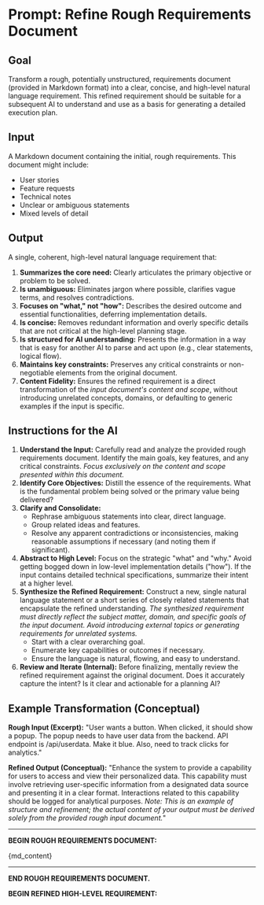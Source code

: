# Prompt: Refine Rough Requirements Document

## Goal

Transform a rough, potentially unstructured, requirements document (provided in Markdown format) into a clear, concise, and high-level natural language requirement. This refined requirement should be suitable for a subsequent AI to understand and use as a basis for generating a detailed execution plan.

## Input

A Markdown document containing the initial, rough requirements. This document might include:

- User stories
- Feature requests
- Technical notes
- Unclear or ambiguous statements
- Mixed levels of detail

## Output

A single, coherent, high-level natural language requirement that:

1. **Summarizes the core need:** Clearly articulates the primary objective or problem to be solved.
2. **Is unambiguous:** Eliminates jargon where possible, clarifies vague terms, and resolves contradictions.
3. **Focuses on "what," not "how":** Describes the desired outcome and essential functionalities, deferring implementation details.
4. **Is concise:** Removes redundant information and overly specific details that are not critical at the high-level planning stage.
5. **Is structured for AI understanding:** Presents the information in a way that is easy for another AI to parse and act upon (e.g., clear statements, logical flow).
6. **Maintains key constraints:** Preserves any critical constraints or non-negotiable elements from the original document.
7. **Content Fidelity:** Ensures the refined requirement is a direct transformation of the *input document's content and scope*, without introducing unrelated concepts, domains, or defaulting to generic examples if the input is specific.

## Instructions for the AI

1. **Understand the Input:** Carefully read and analyze the provided rough requirements document. Identify the main goals, key features, and any critical constraints. *Focus exclusively on the content and scope presented within this document.*
2. **Identify Core Objectives:** Distill the essence of the requirements. What is the fundamental problem being solved or the primary value being delivered?
3. **Clarify and Consolidate:**
    - Rephrase ambiguous statements into clear, direct language.
    - Group related ideas and features.
    - Resolve any apparent contradictions or inconsistencies, making reasonable assumptions if necessary (and noting them if significant).
4. **Abstract to High Level:** Focus on the strategic "what" and "why." Avoid getting bogged down in low-level implementation details ("how"). If the input contains detailed technical specifications, summarize their intent at a higher level.
5. **Synthesize the Refined Requirement:** Construct a new, single natural language statement or a short series of closely related statements that encapsulate the refined understanding. *The synthesized requirement must directly reflect the subject matter, domain, and specific goals of the input document. Avoid introducing external topics or generating requirements for unrelated systems.*
    - Start with a clear overarching goal.
    - Enumerate key capabilities or outcomes if necessary.
    - Ensure the language is natural, flowing, and easy to understand.
6. **Review and Iterate (Internal):** Before finalizing, mentally review the refined requirement against the original document. Does it accurately capture the intent? Is it clear and actionable for a planning AI?

## Example Transformation (Conceptual)

**Rough Input (Excerpt):**
"User wants a button. When clicked, it should show a popup. The popup needs to have user data from the backend. API endpoint is /api/userdata. Make it blue. Also, need to track clicks for analytics."

**Refined Output (Conceptual):**
"Enhance the system to provide a capability for users to access and view their personalized data. This capability must involve retrieving user-specific information from a designated data source and presenting it in a clear format. Interactions related to this capability should be logged for analytical purposes. *Note: This is an example of structure and refinement; the actual content of your output must be derived solely from the provided rough input document.*"

---
**BEGIN ROUGH REQUIREMENTS DOCUMENT:**

{md_content}

---
**END ROUGH REQUIREMENTS DOCUMENT.**

**BEGIN REFINED HIGH-LEVEL REQUIREMENT:**
